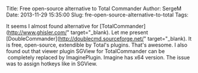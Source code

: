 Title: Free open-source alternative to Total Commander
Author: SergeM
Date: 2013-11-29 15:35:00
Slug: fre-open-source-alternative-to-total
Tags: 

It seems I almost found alternative for [TotalCommander](http://www.ghisler.com/" target="_blank).
Let me present [DoubleCommander](http://doublecmd.sourceforge.net/" target="_blank).
It is free, open-source, extendible by Total's plugins. That's awesome.
I also found out that viewer plugin SGView for TotalCommander can be &nbsp;completely replaced by ImaginePlugin. Imagine has x64 version. The issue was to assign hotkeys like in SGView.</div>
